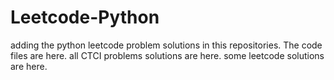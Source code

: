 # Leetcode-Python
adding the python leetcode problem solutions in this repositories. 
The code files are here.
all CTCI problems solutions are here.
some leetcode solutions are here.
















































































































































































































































































































































